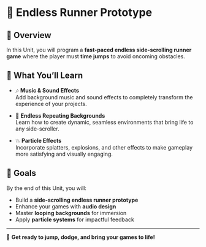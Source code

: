 # 🏃 Endless Runner Prototype

## 📖 Overview  
In this Unit, you will program a **fast-paced endless side-scrolling runner game** where the player must **time jumps** to avoid oncoming obstacles.  

## 🎵 What You’ll Learn  
- 🎶 **Music & Sound Effects**  
  Add background music and sound effects to completely transform the experience of your projects.  

- 🌄 **Endless Repeating Backgrounds**  
  Learn how to create dynamic, seamless environments that bring life to any side-scroller.  

- 💥 **Particle Effects**  
  Incorporate splatters, explosions, and other effects to make gameplay more satisfying and visually engaging.  

## 🎯 Goals  
By the end of this Unit, you will:  
- Build a **side-scrolling endless runner prototype**  
- Enhance your games with **audio design**  
- Master **looping backgrounds** for immersion  
- Apply **particle systems** for impactful feedback  

---

🚀 **Get ready to jump, dodge, and bring your games to life!**
